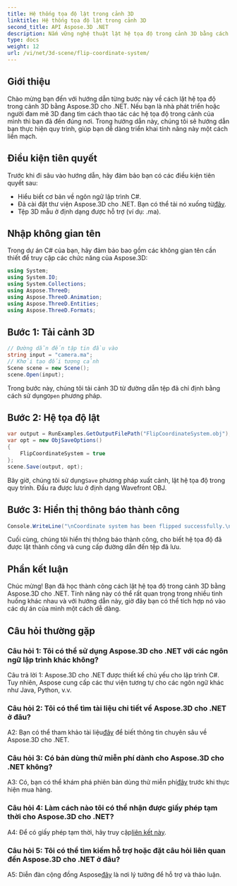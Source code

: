 ```yaml
---
title: Hệ thống tọa độ lật trong cảnh 3D
linktitle: Hệ thống tọa độ lật trong cảnh 3D
second_title: API Aspose.3D .NET
description: Nắm vững nghệ thuật lật hệ tọa độ trong cảnh 3D bằng cách sử dụng Aspose.3D cho .NET. Hãy làm theo hướng dẫn từng bước của chúng tôi để triển khai liền mạch.
type: docs
weight: 12
url: /vi/net/3d-scene/flip-coordinate-system/
---
```

## Giới thiệu

Chào mừng bạn đến với hướng dẫn từng bước này về cách lật hệ tọa độ trong cảnh 3D bằng Aspose.3D cho .NET. Nếu bạn là nhà phát triển hoặc người đam mê 3D đang tìm cách thao tác các hệ tọa độ trong cảnh của mình thì bạn đã đến đúng nơi. Trong hướng dẫn này, chúng tôi sẽ hướng dẫn bạn thực hiện quy trình, giúp bạn dễ dàng triển khai tính năng này một cách liền mạch.

## Điều kiện tiên quyết

Trước khi đi sâu vào hướng dẫn, hãy đảm bảo bạn có các điều kiện tiên quyết sau:

- Hiểu biết cơ bản về ngôn ngữ lập trình C#.
-  Đã cài đặt thư viện Aspose.3D cho .NET. Bạn có thể tải nó xuống từ[đây](https://releases.aspose.com/3d/net/).
- Tệp 3D mẫu ở định dạng được hỗ trợ (ví dụ: .ma).

## Nhập không gian tên

Trong dự án C# của bạn, hãy đảm bảo bao gồm các không gian tên cần thiết để truy cập các chức năng của Aspose.3D:

```csharp
using System;
using System.IO;
using System.Collections;
using Aspose.ThreeD;
using Aspose.ThreeD.Animation;
using Aspose.ThreeD.Entities;
using Aspose.ThreeD.Formats;
```

## Bước 1: Tải cảnh 3D

```csharp
// Đường dẫn đến tập tin đầu vào
string input = "camera.ma";
// Khởi tạo đối tượng cảnh
Scene scene = new Scene();
scene.Open(input);
```

 Trong bước này, chúng tôi tải cảnh 3D từ đường dẫn tệp đã chỉ định bằng cách sử dụng`Open` phương pháp.

## Bước 2: Hệ tọa độ lật

```csharp
var output = RunExamples.GetOutputFilePath("FlipCoordinateSystem.obj");
var opt = new ObjSaveOptions()
{
    FlipCoordinateSystem = true
};
scene.Save(output, opt);
```

 Bây giờ, chúng tôi sử dụng`Save` phương pháp xuất cảnh, lật hệ tọa độ trong quy trình. Đầu ra được lưu ở định dạng Wavefront OBJ.

## Bước 3: Hiển thị thông báo thành công

```csharp
Console.WriteLine("\nCoordinate system has been flipped successfully.\nFile saved at " + output);
```

Cuối cùng, chúng tôi hiển thị thông báo thành công, cho biết hệ tọa độ đã được lật thành công và cung cấp đường dẫn đến tệp đã lưu.

## Phần kết luận

Chúc mừng! Bạn đã học thành công cách lật hệ tọa độ trong cảnh 3D bằng Aspose.3D cho .NET. Tính năng này có thể rất quan trọng trong nhiều tình huống khác nhau và với hướng dẫn này, giờ đây bạn có thể tích hợp nó vào các dự án của mình một cách dễ dàng.

## Câu hỏi thường gặp

### Câu hỏi 1: Tôi có thể sử dụng Aspose.3D cho .NET với các ngôn ngữ lập trình khác không?

Câu trả lời 1: Aspose.3D cho .NET được thiết kế chủ yếu cho lập trình C#. Tuy nhiên, Aspose cung cấp các thư viện tương tự cho các ngôn ngữ khác như Java, Python, v.v.

### Câu hỏi 2: Tôi có thể tìm tài liệu chi tiết về Aspose.3D cho .NET ở đâu?

 A2: Bạn có thể tham khảo tài liệu[đây](https://reference.aspose.com/3d/net/) để biết thông tin chuyên sâu về Aspose.3D cho .NET.

### Câu hỏi 3: Có bản dùng thử miễn phí dành cho Aspose.3D cho .NET không?

 A3: Có, bạn có thể khám phá phiên bản dùng thử miễn phí[đây](https://releases.aspose.com/) trước khi thực hiện mua hàng.

### Câu hỏi 4: Làm cách nào tôi có thể nhận được giấy phép tạm thời cho Aspose.3D cho .NET?

 A4: Để có giấy phép tạm thời, hãy truy cập[liên kết này](https://purchase.aspose.com/temporary-license/).

### Câu hỏi 5: Tôi có thể tìm kiếm hỗ trợ hoặc đặt câu hỏi liên quan đến Aspose.3D cho .NET ở đâu?

 A5: Diễn đàn cộng đồng Aspose[đây](https://forum.aspose.com/c/3d/18) là nơi lý tưởng để hỗ trợ và thảo luận.